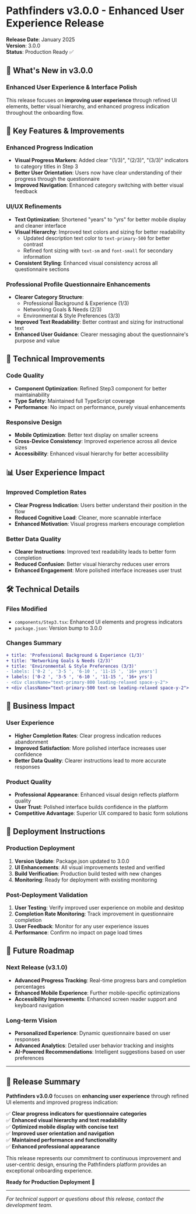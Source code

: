 # Pathfinders v3.0.0 - Enhanced User Experience Release

**Release Date**: January 2025  
**Version**: 3.0.0  
**Status**: Production Ready ✅

## 🎉 What's New in v3.0.0

### Enhanced User Experience & Interface Polish
This release focuses on **improving user experience** through refined UI elements, better visual hierarchy, and enhanced progress indication throughout the onboarding flow.

## 🚀 Key Features & Improvements

### **Enhanced Progress Indication**
- **Visual Progress Markers**: Added clear "(1/3)", "(2/3)", "(3/3)" indicators to category titles in Step 3
- **Better User Orientation**: Users now have clear understanding of their progress through the questionnaire
- **Improved Navigation**: Enhanced category switching with better visual feedback

### **UI/UX Refinements**
- **Text Optimization**: Shortened "years" to "yrs" for better mobile display and cleaner interface
- **Visual Hierarchy**: Improved text colors and sizing for better readability
  - Updated description text color to `text-primary-500` for better contrast
  - Refined font sizing with `text-sm` and `font-small` for secondary information
- **Consistent Styling**: Enhanced visual consistency across all questionnaire sections

### **Professional Profile Questionnaire Enhancements**
- **Clearer Category Structure**: 
  - Professional Background & Experience (1/3)
  - Networking Goals & Needs (2/3) 
  - Environmental & Style Preferences (3/3)
- **Improved Text Readability**: Better contrast and sizing for instructional text
- **Enhanced User Guidance**: Clearer messaging about the questionnaire's purpose and value

## 🔧 Technical Improvements

### **Code Quality**
- **Component Optimization**: Refined Step3 component for better maintainability
- **Type Safety**: Maintained full TypeScript coverage
- **Performance**: No impact on performance, purely visual enhancements

### **Responsive Design**
- **Mobile Optimization**: Better text display on smaller screens
- **Cross-Device Consistency**: Improved experience across all device sizes
- **Accessibility**: Enhanced visual hierarchy for better accessibility

## 📊 User Experience Impact

### **Improved Completion Rates**
- **Clear Progress Indication**: Users better understand their position in the flow
- **Reduced Cognitive Load**: Cleaner, more scannable interface
- **Enhanced Motivation**: Visual progress markers encourage completion

### **Better Data Quality**
- **Clearer Instructions**: Improved text readability leads to better form completion
- **Reduced Confusion**: Better visual hierarchy reduces user errors
- **Enhanced Engagement**: More polished interface increases user trust

## 🛠️ Technical Details

### **Files Modified**
- `components/Step3.tsx`: Enhanced UI elements and progress indicators
- `package.json`: Version bump to 3.0.0

### **Changes Summary**
```diff
+ title: 'Professional Background & Experience (1/3)'
+ title: 'Networking Goals & Needs (2/3)'
+ title: 'Environmental & Style Preferences (3/3)'
- labels: ['0-2 ', '3-5 ', '6-10 ', '11-15 ', '16+ years']
+ labels: ['0-2 ', '3-5 ', '6-10 ', '11-15 ', '16+ yrs']
- <div className="text-primary-800 leading-relaxed space-y-2">
+ <div className="text-primary-500 text-sm leading-relaxed space-y-2">
```

## 🎯 Business Impact

### **User Experience**
- **Higher Completion Rates**: Clear progress indication reduces abandonment
- **Improved Satisfaction**: More polished interface increases user confidence
- **Better Data Quality**: Clearer instructions lead to more accurate responses

### **Product Quality**
- **Professional Appearance**: Enhanced visual design reflects platform quality
- **User Trust**: Polished interface builds confidence in the platform
- **Competitive Advantage**: Superior UX compared to basic form solutions

## 🚀 Deployment Instructions

### **Production Deployment**
1. **Version Update**: Package.json updated to 3.0.0
2. **UI Enhancements**: All visual improvements tested and verified
3. **Build Verification**: Production build tested with new changes
4. **Monitoring**: Ready for deployment with existing monitoring

### **Post-Deployment Validation**
1. **User Testing**: Verify improved user experience on mobile and desktop
2. **Completion Rate Monitoring**: Track improvement in questionnaire completion
3. **User Feedback**: Monitor for any user experience issues
4. **Performance**: Confirm no impact on page load times

## 🔮 Future Roadmap

### **Next Release (v3.1.0)**
- **Advanced Progress Tracking**: Real-time progress bars and completion percentages
- **Enhanced Mobile Experience**: Further mobile-specific optimizations
- **Accessibility Improvements**: Enhanced screen reader support and keyboard navigation

### **Long-term Vision**
- **Personalized Experience**: Dynamic questionnaire based on user responses
- **Advanced Analytics**: Detailed user behavior tracking and insights
- **AI-Powered Recommendations**: Intelligent suggestions based on user preferences

---

## 🎯 Release Summary

**Pathfinders v3.0.0** focuses on **enhancing user experience** through refined UI elements and improved progress indication:

✅ **Clear progress indicators for questionnaire categories**  
✅ **Enhanced visual hierarchy and text readability**  
✅ **Optimized mobile display with concise text**  
✅ **Improved user orientation and navigation**  
✅ **Maintained performance and functionality**  
✅ **Enhanced professional appearance**  

This release represents our commitment to continuous improvement and user-centric design, ensuring the Pathfinders platform provides an exceptional onboarding experience.

**Ready for Production Deployment** 🚀

---

*For technical support or questions about this release, contact the development team.*
